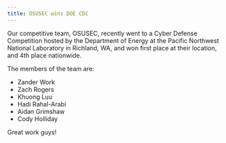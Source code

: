 ```yaml
---
title: OSUSEC wins DOE CDC
---
```


Our competitive team, OSUSEC, recently went to a Cyber Defense Competition hosted by the Department of Energy at the Pacific Northwest National Laboratory in Richland, WA, and won first place at their location, and 4th place nationwide.

The members of the team are:
 - Zander Work
 - Zach Rogers
 - Khuong Luu
 - Hadi Rahal-Arabi
 - Aidan Grimshaw
 - Cody Holliday

Great work guys!
